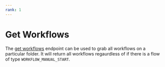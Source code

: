 ```yaml
---
rank: 1
---
```


# Get Workflows

The [get workflows][get] endpoint can be used to grab all workflows on a 
particular folder. It will return all workflows regaurdless of if there is a 
flow of type `WORKFLOW_MANUAL_START`.

<Samples id='get_workflows' />

[get]: e://get-workflows